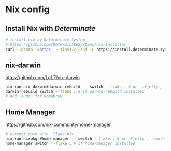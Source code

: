 # Nix config

## Install Nix with *Determinate*

```bash
# install nix by Determinate System
# https://github.com/DeterminateSystems/nix-installer
curl --proto '=https' --tlsv1.2 -sSf -L https://install.determinate.systems/nix | sh -s -- install
```

## nix-darwin

<https://github.com/LnL7/nix-darwin>

```bash
nix run nix-darwin#darwin-rebuild -- switch --flake . # or `.#jetty`, `<path to flake.nix>#jetty`
darwin-rebuild switch --flake . # if darwin-rebuild installed
# add `sudo` for Homebrew
```

## Home Manager

<https://github.com/nix-community/home-manager>

```bash
# current path with `flake.nix`
nix run nixpkgs#home-manager -- switch --flake . # or `#jetty`, `<path to flake.nix>#jetty`
home-manager switch --flake . # if home-manager installed
```
